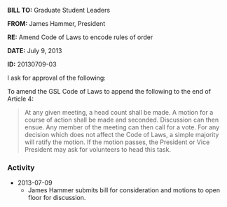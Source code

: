 **BILL TO:** Graduate Student Leaders

**FROM:** James Hammer, President

**RE:** Amend Code of Laws to encode rules of order

**DATE:** July 9, 2013

**ID:** 20130709-03

I ask for approval of the following:

To amend the GSL Code of Laws to append the following to the end of Article 4:

> At any given meeting, a head count shall be made. A motion for a course of action shall be
made and seconded. Discussion can then ensue. Any member of the meeting can then call
for a vote. For any decision which does not affect the Code of Laws, a simple majority will
ratify the motion. If the motion passes, the President or Vice President may ask for
volunteers to head this task.

### Activity

* 2013-07-09
    * James Hammer submits bill for consideration and motions to open floor for discussion.